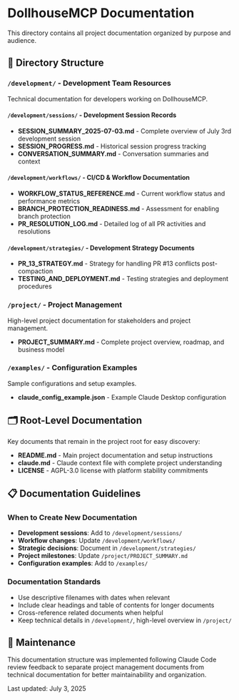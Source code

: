 # DollhouseMCP Documentation

This directory contains all project documentation organized by purpose and audience.

## 📁 Directory Structure

### `/development/` - Development Team Resources
Technical documentation for developers working on DollhouseMCP.

#### `/development/sessions/` - Development Session Records
- **SESSION_SUMMARY_2025-07-03.md** - Complete overview of July 3rd development session
- **SESSION_PROGRESS.md** - Historical session progress tracking  
- **CONVERSATION_SUMMARY.md** - Conversation summaries and context

#### `/development/workflows/` - CI/CD & Workflow Documentation  
- **WORKFLOW_STATUS_REFERENCE.md** - Current workflow status and performance metrics
- **BRANCH_PROTECTION_READINESS.md** - Assessment for enabling branch protection
- **PR_RESOLUTION_LOG.md** - Detailed log of all PR activities and resolutions

#### `/development/strategies/` - Development Strategy Documents
- **PR_13_STRATEGY.md** - Strategy for handling PR #13 conflicts post-compaction
- **TESTING_AND_DEPLOYMENT.md** - Testing strategies and deployment procedures

### `/project/` - Project Management
High-level project documentation for stakeholders and project management.

- **PROJECT_SUMMARY.md** - Complete project overview, roadmap, and business model

### `/examples/` - Configuration Examples
Sample configurations and setup examples.

- **claude_config_example.json** - Example Claude Desktop configuration

## 🗂️ Root-Level Documentation
Key documents that remain in the project root for easy discovery:

- **README.md** - Main project documentation and setup instructions
- **claude.md** - Claude context file with complete project understanding
- **LICENSE** - AGPL-3.0 license with platform stability commitments

## 📋 Documentation Guidelines

### When to Create New Documentation
- **Development sessions**: Add to `/development/sessions/`
- **Workflow changes**: Update `/development/workflows/`
- **Strategic decisions**: Document in `/development/strategies/`
- **Project milestones**: Update `/project/PROJECT_SUMMARY.md`
- **Configuration examples**: Add to `/examples/`

### Documentation Standards
- Use descriptive filenames with dates when relevant
- Include clear headings and table of contents for longer documents
- Cross-reference related documents when helpful
- Keep technical details in `/development/`, high-level overview in `/project/`

## 🔄 Maintenance
This documentation structure was implemented following Claude Code review feedback to separate project management documents from technical documentation for better maintainability and organization.

Last updated: July 3, 2025